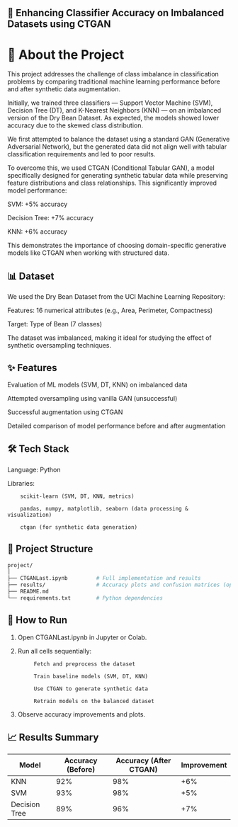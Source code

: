 ## 🧠 Enhancing Classifier Accuracy on Imbalanced Datasets using CTGAN


# 📖 About the Project
This project addresses the challenge of class imbalance in classification problems by comparing traditional machine learning performance before and after synthetic data augmentation.

Initially, we trained three classifiers — Support Vector Machine (SVM), Decision Tree (DT), and K-Nearest Neighbors (KNN) — on an imbalanced version of the Dry Bean Dataset. As expected, the models showed lower accuracy due to the skewed class distribution.

We first attempted to balance the dataset using a standard GAN (Generative Adversarial Network), but the generated data did not align well with tabular classification requirements and led to poor results.

To overcome this, we used CTGAN (Conditional Tabular GAN), a model specifically designed for generating synthetic tabular data while preserving feature distributions and class relationships. This significantly improved model performance:

SVM: +5% accuracy

Decision Tree: +7% accuracy

KNN: +6% accuracy

This demonstrates the importance of choosing domain-specific generative models like CTGAN when working with structured data.



## 📊 Dataset
We used the Dry Bean Dataset from the UCI Machine Learning Repository:

Features: 16 numerical attributes (e.g., Area, Perimeter, Compactness)

Target: Type of Bean (7 classes)

The dataset was imbalanced, making it ideal for studying the effect of synthetic oversampling techniques.



## ✨ Features
Evaluation of ML models (SVM, DT, KNN) on imbalanced data

Attempted oversampling using vanilla GAN (unsuccessful)

Successful augmentation using CTGAN

Detailed comparison of model performance before and after augmentation



## 🛠️ Tech Stack
Language: Python

Libraries:

        scikit-learn (SVM, DT, KNN, metrics)

        pandas, numpy, matplotlib, seaborn (data processing & visualization)

        ctgan (for synthetic data generation)



## 📁 Project Structure

```bash
project/
│
├── CTGANLast.ipynb         # Full implementation and results
├── results/                # Accuracy plots and confusion matrices (optional)
├── README.md
└── requirements.txt        # Python dependencies
```


## 🚀 How to Run
1) Open CTGANLast.ipynb in Jupyter or Colab.

2) Run all cells sequentially:

            Fetch and preprocess the dataset

            Train baseline models (SVM, DT, KNN)

            Use CTGAN to generate synthetic data

            Retrain models on the balanced dataset

3) Observe accuracy improvements and plots.




## 📈 Results Summary
| Model         | Accuracy (Before) | Accuracy (After CTGAN) | Improvement |
| ------------- | ----------------- | ---------------------- | ----------- |
| KNN           | 92%               | 98%                    | +6%         |
| SVM           | 93%               | 98%                    | +5%         |
| Decision Tree | 89%               | 96%                    | +7%         |



